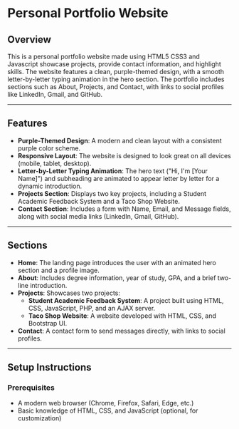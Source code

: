 # Personal Portfolio Website

## Overview

This is a personal portfolio website made using HTML5 CSS3 and Javascript showcase projects, provide contact information, and highlight skills. The website features a clean, purple-themed design, with a smooth letter-by-letter typing animation in the hero section. The portfolio includes sections such as About, Projects, and Contact, with links to social profiles like LinkedIn, Gmail, and GitHub.

---

## Features

- **Purple-Themed Design**: A modern and clean layout with a consistent purple color scheme.
- **Responsive Layout**: The website is designed to look great on all devices (mobile, tablet, desktop).
- **Letter-by-Letter Typing Animation**: The hero text ("Hi, I'm [Your Name]") and subheading are animated to appear letter by letter for a dynamic introduction.
- **Projects Section**: Displays two key projects, including a Student Academic Feedback System and a Taco Shop Website.
- **Contact Section**: Includes a form with Name, Email, and Message fields, along with social media links (LinkedIn, Gmail, GitHub).

---

## Sections

- **Home**: The landing page introduces the user with an animated hero section and a profile image.
- **About**: Includes degree information, year of study, GPA, and a brief two-line introduction.
- **Projects**: Showcases two projects:
  - **Student Academic Feedback System**: A project built using HTML, CSS, JavaScript, PHP, and an AJAX server.
  - **Taco Shop Website**: A website developed with HTML, CSS, and Bootstrap UI.
- **Contact**: A contact form to send messages directly, with links to social profiles.

---

## Setup Instructions

### Prerequisites

- A modern web browser (Chrome, Firefox, Safari, Edge, etc.)
- Basic knowledge of HTML, CSS, and JavaScript (optional, for customization)

